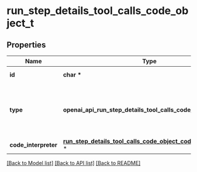 # run_step_details_tool_calls_code_object_t

## Properties
Name | Type | Description | Notes
------------ | ------------- | ------------- | -------------
**id** | **char \*** | The ID of the tool call. | 
**type** | **openai_api_run_step_details_tool_calls_code_object_TYPE_e** | The type of tool call. This is always going to be &#x60;code_interpreter&#x60; for this type of tool call. | 
**code_interpreter** | [**run_step_details_tool_calls_code_object_code_interpreter_t**](run_step_details_tool_calls_code_object_code_interpreter.md) \* |  | 

[[Back to Model list]](../README.md#documentation-for-models) [[Back to API list]](../README.md#documentation-for-api-endpoints) [[Back to README]](../README.md)


